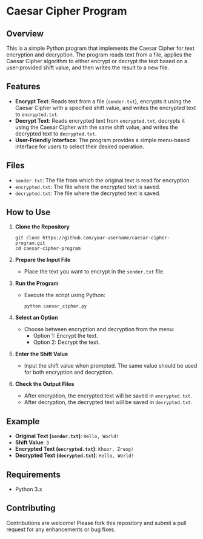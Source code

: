 # Caesar Cipher Program

## Overview

This is a simple Python program that implements the Caesar Cipher for text encryption and decryption. The program reads text from a file, applies the Caesar Cipher algorithm to either encrypt or decrypt the text based on a user-provided shift value, and then writes the result to a new file.

## Features

- **Encrypt Text**: Reads text from a file (`sender.txt`), encrypts it using the Caesar Cipher with a specified shift value, and writes the encrypted text to `encrypted.txt`.
- **Decrypt Text**: Reads encrypted text from `encrypted.txt`, decrypts it using the Caesar Cipher with the same shift value, and writes the decrypted text to `decrypted.txt`.
- **User-Friendly Interface**: The program provides a simple menu-based interface for users to select their desired operation.

## Files

- `sender.txt`: The file from which the original text is read for encryption.
- `encrypted.txt`: The file where the encrypted text is saved.
- `decrypted.txt`: The file where the decrypted text is saved.

## How to Use

1. **Clone the Repository**
   ```
   git clone https://github.com/your-username/caesar-cipher-program.git
   cd caesar-cipher-program
   ```

2. **Prepare the Input File**
   - Place the text you want to encrypt in the `sender.txt` file.

3. **Run the Program**
   - Execute the script using Python:
     ```
     python caesar_cipher.py
     ```

4. **Select an Option**
   - Choose between encryption and decryption from the menu:
     - Option 1: Encrypt the text.
     - Option 2: Decrypt the text.

5. **Enter the Shift Value**
   - Input the shift value when prompted. The same value should be used for both encryption and decryption.

6. **Check the Output Files**
   - After encryption, the encrypted text will be saved in `encrypted.txt`.
   - After decryption, the decrypted text will be saved in `decrypted.txt`.

## Example

- **Original Text (`sender.txt`)**: `Hello, World!`
- **Shift Value**: `3`
- **Encrypted Text (`encrypted.txt`)**: `Khoor, Zruog!`
- **Decrypted Text (`decrypted.txt`)**: `Hello, World!`

## Requirements

- Python 3.x

## Contributing

Contributions are welcome! Please fork this repository and submit a pull request for any enhancements or bug fixes.
